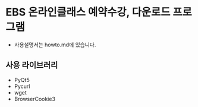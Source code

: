# EBS 온라인클래스 예약수강, 다운로드 프로그램

* 사용설명서는 howto.md에 있습니다.

## 사용 라이브러리

* PyQt5
* Pycurl
* wget
* BrowserCookie3
